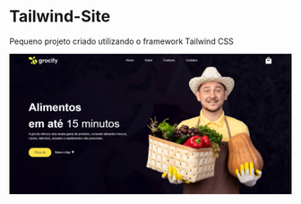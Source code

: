 # Tailwind-Site
Pequeno projeto criado utilizando o framework Tailwind CSS


![Imagem do Web Site](https://github.com/gabriellaxdantas/Tailwind-Site/blob/cf75efab385283c4baf59f7050d47b62d6dea2d7/images/projeto_final.png)
